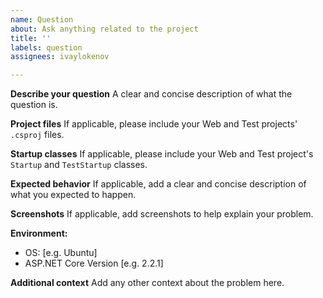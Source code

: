 ```yaml
---
name: Question
about: Ask anything related to the project
title: ''
labels: question
assignees: ivaylokenov

---
```


**Describe your question**
A clear and concise description of what the question is.

**Project files**
If applicable, please include your Web and Test projects' `.csproj` files.

**Startup classes**
If applicable, please include your Web and Test project's `Startup` and `TestStartup` classes.

**Expected behavior**
If applicable, add a clear and concise description of what you expected to happen.

**Screenshots**
If applicable, add screenshots to help explain your problem.

**Environment:**
 - OS: [e.g. Ubuntu]
 - ASP.NET Core Version [e.g. 2.2.1]

**Additional context**
Add any other context about the problem here.
